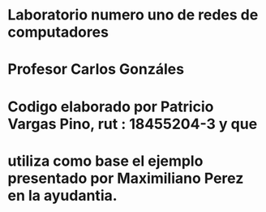 # Laboratorio numero uno de redes de computadores
# Profesor Carlos Gonzáles

# Codigo elaborado por Patricio Vargas Pino, rut : 18455204-3 y que
# utiliza como base el ejemplo presentado por Maximiliano Perez en la ayudantia.